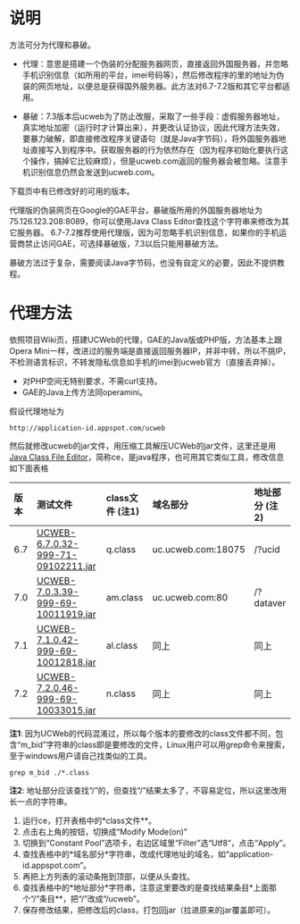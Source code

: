 # 说明 #

方法可分为代理和暴破。

  * 代理：意思是搭建一个伪装的分配服务器网页，直接返回外国服务器，并忽略手机识别信息（如所用的平台，imei号码等），然后修改程序的里的地址为伪装的网页地址，以便总是获得国外服务器。此方法对6.7-7.2版和其它平台都适用。

  * 暴破：7.3版本后ucweb为了防止改服，采取了一些手段：虚假服务器地址，真实地址加密（运行时才计算出来），并更改认证协议，因此代理方法失效，要暴力破解，即直接修改程序关键语句（就是Java字节码），将外国服务器地址直接写入到程序中。获取服务器的行为依然存在（因为程序初始化要执行这个操作，搞掉它比较麻烦），但是ucweb.com返回的服务器会被忽略。注意手机识别信息仍然会发送到ucweb.com。

下载页中有已修改好的可用的版本。

代理版的伪装网页在Google的GAE平台，暴破版所用的外国服务器地址为75.126.123.208:8089，你可以使用Java Class Editor查找这个字符串来修改为其它服务器。
6.7-7.2推荐使用代理版，因为可忽略手机识别信息，如果你的手机运营商禁止访问GAE，可选择暴破版，7.3以后只能用暴破方法。

暴破方法过于复杂，需要阅读Java字节码，也没有自定义的必要，因此不提供教程。

# 代理方法 #

依照项目Wiki页，搭建UCWeb的代理，GAE的Java版或PHP版，方法基本上跟Opera Mini一样，改进过的服务端是直接返回服务器IP，并非中转，所以不挑IP，不检测语言标识，不转发隐私信息如手机的imei到ucweb官方（直接丢弃掉）。
  * 对PHP空间无特别要求，不需curl支持。
  * GAE的Java上传方法同operamini。

假设代理地址为
```
http://application-id.appspot.com/ucweb
```

然后就修改ucweb的jar文件，用压缩工具解压UCWeb的jar文件，这里还是用[Java Class File Editor](http://sourceforge.net/projects/classeditor/files/)，简称ce，是java程序，也可用其它类似工具，修改信息如下面表格

| **版本** | **测试文件** | **class文件** (注1) | **域名部分** | **地址部分** (注2) |
|:-------|:---------|:-----------------|:---------|:--------------|
| 6.7    | [UCWEB-6.7.0.32-999-71-09102211.jar](http://wap.ucweb.com/ucpack/filepack/999/71/UCWEB-6.7.0.32-999-71-09102211.jar) | q.class          | uc.ucweb.com:18075 | /?ucid        |
| 7.0    | [UCWEB-7.0.3.39-999-69-10011919.jar](http://wap.uc.cn/ucpack/filepack/999/69/UCWEB-7.0.3.39-999-69-10011919.jar) | am.class         | uc.ucweb.com:80 | /?dataver     |
| 7.1    | [UCWEB-7.1.0.42-999-69-10012818.jar](http://wap.ucweb.com/ucpack/filepack/999/69/UCWEB-7.1.0.42-999-69-10012818.jar) | al.class         | 同上       | 同上            |
| 7.2    | [UCWEB-7.2.0.46-999-69-10033015.jar](http://wap.ucweb.com/ucpack/filepack/999/69/UCWEB-7.2.0.46-999-69-10033015.jar) | n.class          | 同上       | 同上            |

**注1**: 因为UCWeb的代码混淆过，所以每个版本的要修改的class文件都不同，包含“m\_bid”字符串的class即是要修改的文件，Linux用户可以用grep命令来搜索，至于windows用户请自己找类似的工具。
```
grep m_bid ./*.class
```

**注2**: 地址部分应该查找“/”的，但查找“/”结果太多了，不容易定位，所以这里改用长一点的字符串。

  1. 运行ce，打开表格中的\*class文件**。
  1. 点击右上角的按钮，切换成“Modify Mode(on)”
  1. 切换到“Constant Pool”选项卡，右边区域里“Filter”选“Utf8“，点击“Apply”。
  1. 查找表格中的\*域名部分\*字符串，改成代理地址的域名，如“application-id.appspot.com”。
  1. 再把上方列表的滚动条拖到顶部，以便从头查找。
  1. 查找表格中的\*地址部分\*字符串，注意这里要改的是查找结果条目\*上面那个“/”条目**，把“/”改成“/ucweb”。
  1. 保存修改结果，把修改后的class，打包回jar（拉进原来的jar覆盖即可）。